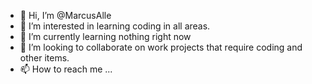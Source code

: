 - 👋 Hi, I’m @MarcusAlle
- 👀 I’m interested in learning coding in all areas.
- 🌱 I’m currently learning nothing right now
- 💞️ I’m looking to collaborate on work projects that require coding and other items.
- 📫 How to reach me ...

<!---
MarcusAlle/MarcusAlle is a ✨ special ✨ repository because its `README.md` (this file) appears on your GitHub profile.
You can click the Preview link to take a look at your changes.
--->
